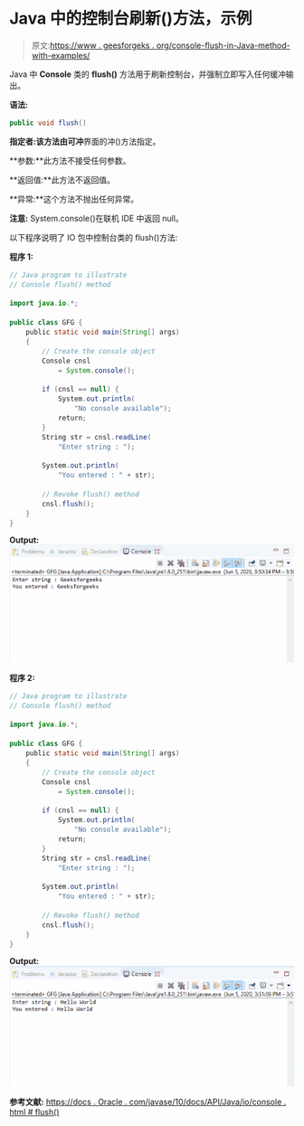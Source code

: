 # Java 中的控制台刷新()方法，示例

> 原文:[https://www . geesforgeks . org/console-flush-in-Java-method-with-examples/](https://www.geeksforgeeks.org/console-flush-method-in-java-with-examples/)

Java 中 **Console** 类的 **flush()** 方法用于刷新控制台，并强制立即写入任何缓冲输出。

**语法:**

```java
public void flush()

```

**指定者:**该方法由**可冲**界面的冲()方法指定。

**参数:**此方法不接受任何参数。

**返回值:**此方法不返回值。

**异常:**这个方法不抛出任何异常。

**注意:** System.console()在联机 IDE 中返回 null。

以下程序说明了 IO 包中控制台类的 flush()方法:

**程序 1:**

```java
// Java program to illustrate
// Console flush() method

import java.io.*;

public class GFG {
    public static void main(String[] args)
    {
        // Create the console object
        Console cnsl
            = System.console();

        if (cnsl == null) {
            System.out.println(
                "No console available");
            return;
        }
        String str = cnsl.readLine(
            "Enter string : ");

        System.out.println(
            "You entered : " + str);

        // Revoke flush() method
        cnsl.flush();
    }
}
```

**Output:**![](img/9ae0ff2fb5b094fe25bf314c72bdbae9.png)

**程序 2:**

```java
// Java program to illustrate
// Console flush() method

import java.io.*;

public class GFG {
    public static void main(String[] args)
    {
        // Create the console object
        Console cnsl
            = System.console();

        if (cnsl == null) {
            System.out.println(
                "No console available");
            return;
        }
        String str = cnsl.readLine(
            "Enter string : ");

        System.out.println(
            "You entered : " + str);

        // Revoke flush() method
        cnsl.flush();
    }
}
```

**Output:**![](img/58ffcaee9e9cc37bbea80c6d31fea029.png)

**参考文献:**
[https://docs . Oracle . com/javase/10/docs/API/Java/io/console . html # flush()](https://docs.oracle.com/javase/10/docs/api/java/io/Console.html#flush())